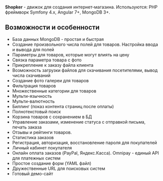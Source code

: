 **Shopker** - движок для создания интернет-магазина. Используются: PHP фреймворк Symfony 4.x, Angular 7+, MongoDB 3+.

Возможности и особенности
-------------------------

- База данных MongoDB - простая и быстрая
- Создание произвольного числа полей для товаров. Настройка ввода и вывода для полей
- Параметры для товаров, которые могут влиять на цену
- Связка параметра товара с фото
- Прикрепление к заказу файла клиента
- Возможность загрузки файлов для скачивания посетителями, вывод числа скачиваний
- Создание фото галереи для товаров
- Фильтрация товаров
- Множественные категории для товаров
- Мульти-язычность
- Мульти-валютность
- Биллинг (показ контента страниц после оплаты)
- Полнотекстовый поиск
- Корзина товаров с сохранением в БД
- Управление заказами, изменение статуса с отправкой письма, печать заказа
- Отзывы и рейтинги товаров.
- Статистика заказов
- Регистрация, авторизация, восстановление пароля для покупателей
- Личный кабинет покупателя
- Онлайн оплата заказов (PayPal, Яндекс.Касса). Omnipay - единый API для платежных систем
- Простое создание форм (YAML файл)
- Дружественные URL для поисковых систем
- Готовый демо-сайт
